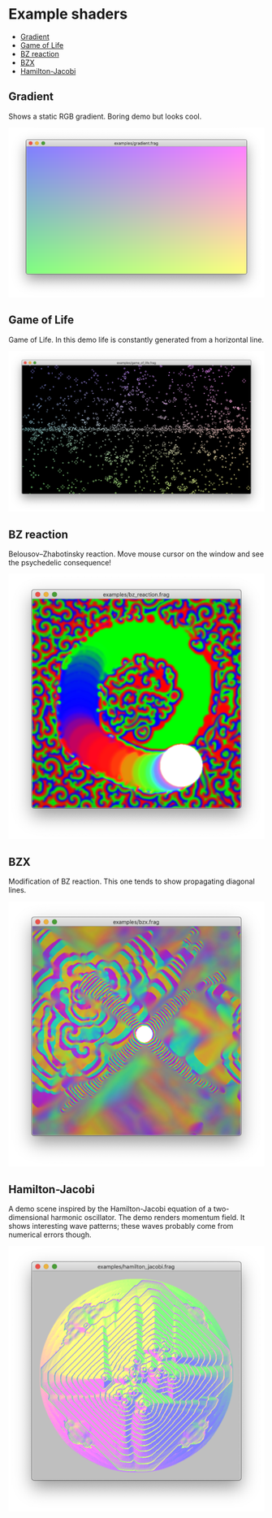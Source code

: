 # Example shaders

- [Gradient](#gradient)
- [Game of Life](#game-of-life)
- [BZ reaction](#bz-reaction)
- [BZX](#bzx)
- [Hamilton-Jacobi](#hamilton-jacobi)


## Gradient

Shows a static RGB gradient. Boring demo but looks cool.

[![Screenshot](screenshots/gradient.png)](./gradient.frag)


## Game of Life

Game of Life. In this demo life is constantly generated from a horizontal line.

[![Screenshot](screenshots/game_of_life.png)](./game_of_life.frag)


## BZ reaction

Belousov–Zhabotinsky reaction. Move mouse cursor on the window and see the
psychedelic consequence!

[![Screenshot](screenshots/bz_reaction.png)](./bz_reaction.frag)


## BZX

Modification of BZ reaction. This one tends to show propagating diagonal lines.

[![Screenshot](screenshots/bzx.png)](./bzx.frag)


## Hamilton-Jacobi

A demo scene inspired by the Hamilton-Jacobi equation of a two-dimensional
harmonic oscillator. The demo renders momentum field. It shows interesting
wave patterns; these waves probably come from numerical errors though.

[![Screenshot](screenshots/hamilton_jacobi.png)](./hamilton_jacobi.frag)
